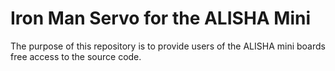 # Iron Man Servo for the ALISHA Mini
The purpose of this repository is to provide users of the ALISHA mini boards free access to the source code.
